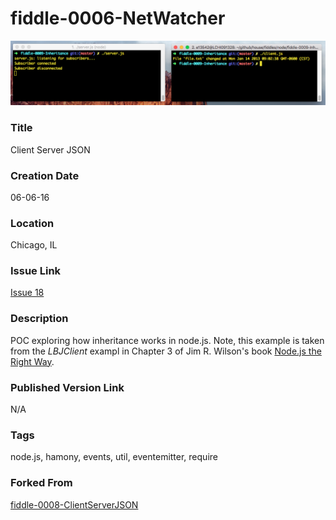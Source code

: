 fiddle-0006-NetWatcher
======

![Screenshot](screenshot.png)


### Title

Client Server JSON


### Creation Date

06-06-16


### Location

Chicago, IL


### Issue Link

[Issue 18](https://github.com/bradyhouse/house/issues/18)


### Description

POC exploring how inheritance works in node.js.  Note, this example is taken from the _LBJClient_ exampl in 
Chapter 3 of Jim R. Wilson's book [Node.js the Right Way](http://amzn.com/1937785734).


### Published Version Link

N/A


### Tags

node.js, hamony, events, util, eventemitter, require


### Forked From

[fiddle-0008-ClientServerJSON](../fiddle-0008-ClientServerJSON)
